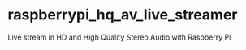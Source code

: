 # raspberrypi_hq_av_live_streamer
Live stream in HD and High Quality Stereo Audio with Raspberry Pi

